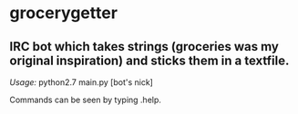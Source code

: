 # grocerygetter

## IRC bot which takes strings (groceries was my original inspiration) and sticks them in a textfile.

_Usage:_ python2.7 main.py <channel> [bot's nick]

Commands can be seen by typing .help.
